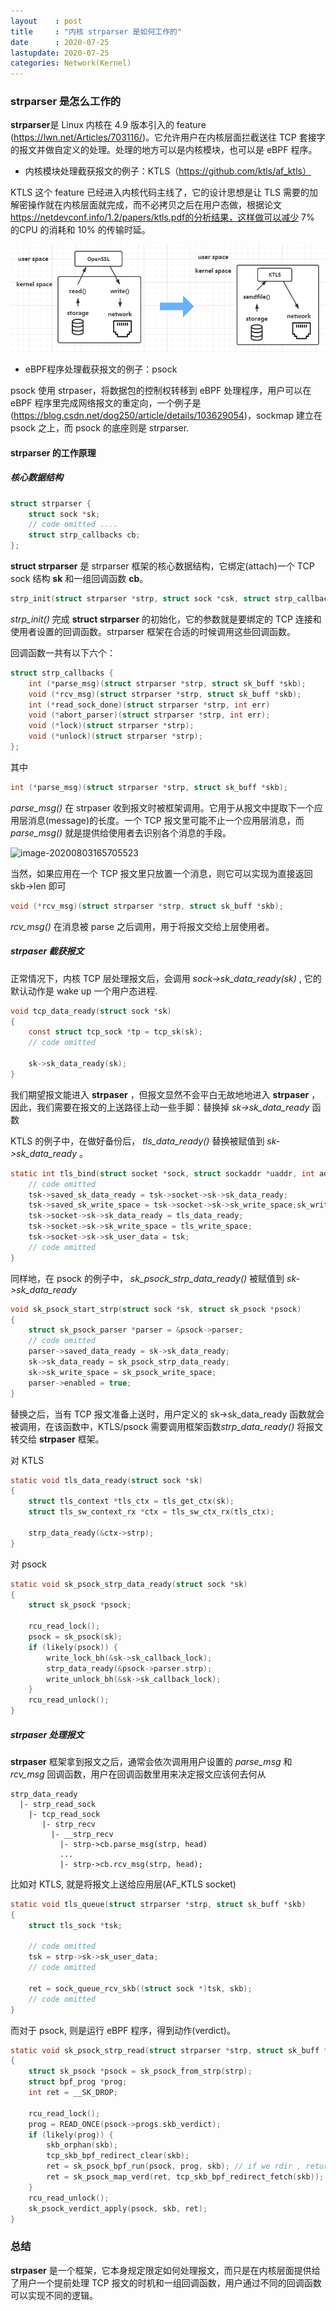 ```yaml
---
layout    : post
title     : "内核 strparser 是如何工作的"
date      : 2020-07-25
lastupdate: 2020-07-25
categories: Network(Kernel)
---
```


### strparser 是怎么工作的

**strparser**是 Linux 内核在 4.9 版本引入的 feature (https://lwn.net/Articles/703116/)。它允许用户在内核层面拦截送往 TCP 套接字的报文并做自定义的处理。处理的地方可以是内核模块，也可以是 eBPF 程序。

- 内核模块处理截获报文的例子：KTLS（https://github.com/ktls/af_ktls）

KTLS 这个 feature 已经进入内核代码主线了，它的设计思想是让 TLS 需要的加解密操作就在内核层面就完成，而不必拷贝之后在用户态做，根据论文 https://netdevconf.info/1.2/papers/ktls.pdf的分析结果，这样做可以减少 7% 的CPU 的消耗和 10% 的传输时延。

<p align="center"><img src="/assets/img/strparser/KTLS.PNG"></p>

- eBPF程序处理截获报文的例子：psock 

psock 使用 strpaser，将数据包的控制权转移到 eBPF 处理程序，用户可以在 eBPF 程序里完成网络报文的重定向，一个例子是(https://blog.csdn.net/dog250/article/details/103629054)，sockmap 建立在 psock 之上，而 psock 的底座则是 strparser.

#### strparser 的工作原理

##### 核心数据结构

```c
struct strparser {
	struct sock *sk;
	// code omitted ....
	struct strp_callbacks cb;
};
```

**struct strparser** 是 strparser 框架的核心数据结构，它绑定(attach)一个 TCP sock 结构 **sk** 和一组回调函数 **cb**。

```c
strp_init(struct strparser *strp, struct sock *csk, struct strp_callbacks *cb)
```

*strp_init()* 完成 **struct strparser** 的初始化，它的参数就是要绑定的 TCP 连接和使用者设置的回调函数。strparser 框架在合适的时候调用这些回调函数。

回调函数一共有以下六个：

```c
struct strp_callbacks {
	int (*parse_msg)(struct strparser *strp, struct sk_buff *skb);
	void (*rcv_msg)(struct strparser *strp, struct sk_buff *skb); 
	int (*read_sock_done)(struct strparser *strp, int err)
	void (*abort_parser)(struct strparser *strp, int err);
	void (*lock)(struct strparser *strp);
	void (*unlock)(struct strparser *strp);
};
```

其中

```c
int (*parse_msg)(struct strparser *strp, struct sk_buff *skb);
```

*parse_msg()* 在 strpaser 收到报文时被框架调用。它用于从报文中提取下一个应用层消息(message)的长度。一个 TCP 报文里可能不止一个应用层消息，而 *parse_msg()* 就是提供给使用者去识别各个消息的手段。

![image-20200803165705523](C:\Users\liuyacan\AppData\Roaming\Typora\typora-user-images\image-20200803165705523.png)

当然，如果应用在一个 TCP 报文里只放置一个消息，则它可以实现为直接返回 skb->len 即可

```c
void (*rcv_msg)(struct strparser *strp, struct sk_buff *skb);
```
*rcv_msg()* 在消息被 parse 之后调用，用于将报文交给上层使用者。

##### strpaser 截获报文

正常情况下，内核 TCP 层处理报文后，会调用 *sock->sk_data_ready(sk)* , 它的默认动作是 wake up 一个用户态进程.

```c
void tcp_data_ready(struct sock *sk)
{
	const struct tcp_sock *tp = tcp_sk(sk);
	// code omitted

	sk->sk_data_ready(sk);
}
```

我们期望报文能进入 **strpaser** ，但报文显然不会平白无故地地进入 **strpaser** ，因此，我们需要在报文的上送路径上动一些手脚：替换掉 *sk->sk_data_ready* 函数

 KTLS 的例子中，在做好备份后， *tls_data_ready()* 替换被赋值到 *sk->sk_data_ready* 。

```c
static int tls_bind(struct socket *sock, struct sockaddr *uaddr, int addr_len){
    // code omitted
    tsk->saved_sk_data_ready = tsk->socket->sk->sk_data_ready;
	tsk->saved_sk_write_space = tsk->socket->sk->sk_write_space;sk_write_space
	tsk->socket->sk->sk_data_ready = tls_data_ready; 
	tsk->socket->sk->sk_write_space = tls_write_space;
	tsk->socket->sk->sk_user_data = tsk;     
    // code omitted
}
```

同样地，在 psock 的例子中， *sk_psock_strp_data_ready()* 被赋值到 *sk->sk_data_ready*

```c
void sk_psock_start_strp(struct sock *sk, struct sk_psock *psock)
{
	struct sk_psock_parser *parser = &psock->parser;
    // code omitted
	parser->saved_data_ready = sk->sk_data_ready;
	sk->sk_data_ready = sk_psock_strp_data_ready;
	sk->sk_write_space = sk_psock_write_space;
	parser->enabled = true;
}
```

替换之后，当有 TCP 报文准备上送时，用户定义的 sk->sk_data_ready 函数就会被调用，在该函数中，KTLS/psock 需要调用框架函数*strp_data_ready()* 将报文转交给 **strpaser** 框架。

对 KTLS 

```c
static void tls_data_ready(struct sock *sk)
{
	struct tls_context *tls_ctx = tls_get_ctx(sk);
	struct tls_sw_context_rx *ctx = tls_sw_ctx_rx(tls_ctx);

	strp_data_ready(&ctx->strp);
}
```

对 psock 

```c
static void sk_psock_strp_data_ready(struct sock *sk)
{
	struct sk_psock *psock;

	rcu_read_lock();
	psock = sk_psock(sk);
	if (likely(psock)) {
		write_lock_bh(&sk->sk_callback_lock);
		strp_data_ready(&psock->parser.strp);
		write_unlock_bh(&sk->sk_callback_lock);
	}
	rcu_read_unlock();
}
```

##### strpaser 处理报文 

**strpaser** 框架拿到报文之后，通常会依次调用用户设置的 *parse_msg* 和 *rcv_msg* 回调函数，用户在回调函数里用来决定报文应该何去何从

```
strp_data_ready
  |- strp_read_sock
    |- tcp_read_sock
       |- strp_recv
         |- __strp_recv
           |- strp->cb.parse_msg(strp, head)
           ...
           |- strp->cb.rcv_msg(strp, head);
```

比如对 KTLS,  就是将报文上送给应用层(AF_KTLS socket)

```c
static void tls_queue(struct strparser *strp, struct sk_buff *skb)
{
	struct tls_sock *tsk;
	
    // code omitted 
	tsk = strp->sk->sk_user_data;
	// code omitted 
	
	ret = sock_queue_rcv_skb((struct sock *)tsk, skb);
	// code omitted 
}

```

而对于 psock, 则是运行 eBPF 程序，得到动作(verdict)。

```c
static void sk_psock_strp_read(struct strparser *strp, struct sk_buff *skb)
{
	struct sk_psock *psock = sk_psock_from_strp(strp);
	struct bpf_prog *prog;
	int ret = __SK_DROP;

	rcu_read_lock();
	prog = READ_ONCE(psock->progs.skb_verdict);
	if (likely(prog)) {
		skb_orphan(skb);
		tcp_skb_bpf_redirect_clear(skb);
		ret = sk_psock_bpf_run(psock, prog, skb); // if we rdir , return SK_PASS
		ret = sk_psock_map_verd(ret, tcp_skb_bpf_redirect_fetch(skb));
	}
	rcu_read_unlock();
	sk_psock_verdict_apply(psock, skb, ret);
}
```

### 总结

**strpaser** 是一个框架，它本身规定限定如何处理报文，而只是在内核层面提供给了用户一个提前处理 TCP 报文的时机和一组回调函数，用户通过不同的回调函数可以实现不同的逻辑。